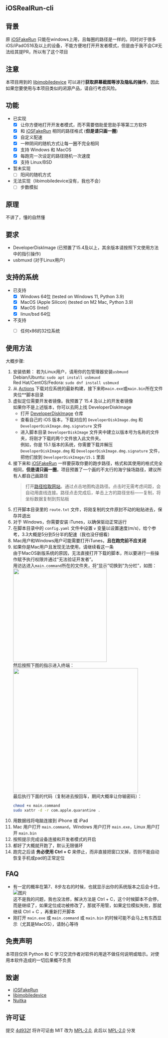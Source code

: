 iOSRealRun-cli
---

## 背景
原 [iOSFakeRun](https://github.com/Mythologyli/iOSFakeRun) 只能在windows上用，且每圈的路径是一样的。同时对于很多iOS/iPadOS16及以上的设备，不能方便地打开开发者模式，但是由于我不会C#无法给其提PR，所以有了这个项目  

## 注意
本项目用到的 [libimobiledevice](https://github.com/libimobiledevice/libimobiledevice) 可以进行**获取屏幕截图等涉及隐私的操作**，因此如果您要使用与本项目类似的闭源产品，请自行考虑风险。  

## 功能
- 已实现
  - [x] 让你方便地打开开发者模式，而不需要借助爱思助手等第三方软件  
  - [x] 和 [iOSFakeRun](https://github.com/Mythologyli/iOSFakeRun) 相同的路径格式 (**但是请只画一圈**)  
  - [x] 自定义配速  
  - [x] 一种阴间的随机方式让每一圈不完全相同  
  - [x] 支持 Windows 和 MacOS  
  - [x] 每跑完一次设定的路径随机一次速度  
  - [x] 支持 Linux/BSD  
- 暂未实现
  - [ ] 阳间的随机方式  
- 无法实现（libimobiledevice没有，我也不会）
  - [ ] 步数模拟  

## 原理
不讲了，懂的自然懂

## 要求
- DeveloperDiskImage (已预置了15.4及以上，其余版本请按照下文使用方法中的指引操作)  
- usbmuxd (对于Linux用户)  

## 支持的系统
- 已支持
  - [x] Windows 64位 (tested on Windows 11, Python 3.9)  
  - [x] MacOS (Apple Silicon) (tested on M2 Mac, Python 3.9) 
  - [x] MacOS (Intel)  
  - [x] linux/bsd 64位 
- 不支持
  - [ ] 任何x86的32位系统


## 使用方法
  大概步骤:  
  1. 安装依赖：
     若为Linux用户，请用你的包管理器安装`usbmuxd`  
     Debian/Ubuntu: `sudo apt install usbmuxd`  
     Red Hat/CentOS/Fedora: `sudo dnf install usbmuxd`  
  2. 从 [Actions](https://github.com/iOSRealRun-cli/iOSRealRun-cli/actions) 下载对应系统的最新构建，接下来称`main.exe`或`main.bin`所在文件夹位**脚本目录  
  3. 虚拟定位需要开发者镜像。我预置了 15.4 及以上的开发者镜像  
     如果你不是上述版本，你可以去网上找 DeveloperDiskImage  
     - 打开 [DeveloperDiskImage](https://github.com/mspvirajpatel/Xcode_Developer_Disk_Images/releases) 仓库  
     - 查看自己的 iOS 版本，下载对应的 `DeveloperDiskImage.dmg` 和 `DeveloperDiskImage.dmg.signature` 文件  
     - 进入脚本目录 `DeveloperDiskImage` 文件夹中建立以版本号为名称的文件夹，将刚才下载的两个文件放入此文件夹。  
       例如，你是 15.1 版本的系统，你需要下载并解压 `DeveloperDiskImage.dmg` 和 `DeveloperDiskImage.dmg.signature` 文件，把他们放到 `DeveloperDiskImage/15.1` 里面  
  4. 接下来和 [iOSFakeRun](https://github.com/Mythologyli/iOSFakeRun) 一样要获取你要的跑步路径，格式和其使用的格式完全相同，**但是请只画一圈**，项目预置了一个画的不太行的海宁操场路径，建议所有人都自己画路径  
     > 打开[路径拾取网站](https://fakerun.myth.cx/)。通过点击地图构造路径。点击时无需考虑间距，会自动用直线连接。路径点击完成后，单击上方的路径坐标——复制，将坐标数据复制到剪贴板  
  5. 打开脚本目录里的 `route.txt` 文件，将刚复制的文件原封不动的粘贴进去，保存并退出  
  6. 对于 Windows，你需要安装 iTunes，以确保驱动正常运行  
  7. 在脚本目录中的 `config.yaml` 文件中设置 `v` 变量以设置速度(m/s)，给个参考，3.3大概是5分到5分半的配速（我也没仔细看）  
  8. Mac用户和Windows用户可能需要打开iTunes，**且在跑完前不应关闭**  
  9. 如果你是Mac用户且发现无法使用，请继续看这一条  
     由于MacOS新版系统的原因，无法直接打开下载的脚本，所以要进行一些操作赋予执行权限并通过“无法验证开发者”。  
     用访达进入`main.command`所在的文件夹，将“显示”切换到“为分栏”，如图：  
     <img src="https://user-images.githubusercontent.com/61449208/225846688-24037489-8b37-4336-96a6-32d7e33260f9.png" width="300rem">  
     然后按照下图的指示进入终端：  
     <img src="https://user-images.githubusercontent.com/61449208/225847449-68fb2f93-a91d-4899-b4e9-05e7d0874a10.png" width="400rem">  
     最后执行下面的代码（复制进去按回车，期间大概率让你输密码）：
     ```bash
     chmod +x main.command
     sudo xattr -d -r com.apple.quarantine .
     ```
  10. 用数据线将电脑连接到 iPhone 或 iPad  
  11. Mac 用户打开 `main.command`，Windows 用户打开 `main.exe`，Linux 用户打开 `main.bin`  
  12. 按照提示完成设备连接和开发者模式的开启  
  13. 都好了大概就开跑了，默认无限循环  
  14. 跑完之后请 **务必使用 Ctrl + C** 来停止，而非直接把窗口叉掉，否则不能自动恢复手机或pad的正常定位  

## FAQ
- 有一定的概率在第7、8步左右的时候，也就显示出你的系统版本之后会卡住，  
  ![图片](https://user-images.githubusercontent.com/61449208/222521731-fa7947f6-174b-46ab-8b8a-871aac7f6e5b.png)  
  这不是我的问题，我也没法修，解决方法是 Ctrl + C，这个时候脚本不会停，而是继续了，如果定位成功被修改了，那就不用管，如果定位模拟失败，那就继续 Ctrl + C ，再重新打开脚本  
- 刚打开 `main.exe` 或 `main.command` 或 `main.bin` 的时候可能不会马上有东西显示（尤其是MacOS），请耐心等待  

## 免责声明
本项目仅供 Python 和 C 学习交流作者对软件的用途不做任何说明或暗示。对使用本软件造成的一切后果概不负责  

## 致谢
- [iOSFakeRun](https://github.com/Mythologyli/iOSFakeRun)  
- [libimobiledevice](https://github.com/libimobiledevice/libimobiledevice)  
- [Nuitka](https://github.com/Nuitka/Nuitka)  

## 许可证
提交 [4d932f](https://github.com/iOSRealRun-cli/iOSRealRun-cli/commit/4d932f7b1a8b83a5b3baca8a19d45f8949fd1fe2) 将许可证由 MIT 改为 [MPL-2.0](https://github.com/iOSRealRun-cli/iOSRealRun-cli/blob/main/LICENSE), 此后以 [MPL-2.0](https://github.com/iOSRealRun-cli/iOSRealRun-cli/blob/main/LICENSE) 分发  
